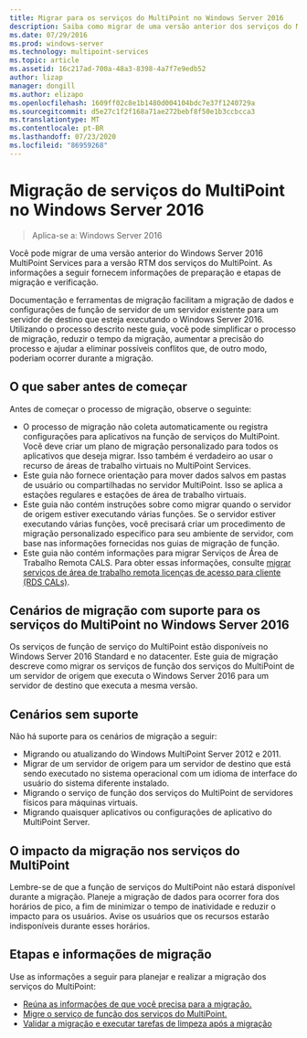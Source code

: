 ```yaml
---
title: Migrar para os serviços do MultiPoint no Windows Server 2016
description: Saiba como migrar de uma versão anterior dos serviços do MultiPoint
ms.date: 07/29/2016
ms.prod: windows-server
ms.technology: multipoint-services
ms.topic: article
ms.assetid: 16c217ad-700a-48a3-8398-4a7f7e9edb52
author: lizap
manager: dongill
ms.author: elizapo
ms.openlocfilehash: 1609ff02c8e1b1480d004104bdc7e37f1240729a
ms.sourcegitcommit: d5e27c1f2f168a71ae272bebf8f50e1b3ccbcca3
ms.translationtype: MT
ms.contentlocale: pt-BR
ms.lasthandoff: 07/23/2020
ms.locfileid: "86959268"
---
```

# <a name="multipoint-services-migration-in-windows-server-2016"></a>Migração de serviços do MultiPoint no Windows Server 2016
>Aplica-se a: Windows Server 2016

Você pode migrar de uma versão anterior do Windows Server 2016 MultiPoint Services para a versão RTM dos serviços do MultiPoint. As informações a seguir fornecem informações de preparação e etapas de migração e verificação.

Documentação e ferramentas de migração facilitam a migração de dados e configurações de função de servidor de um servidor existente para um servidor de destino que esteja executando o Windows Server 2016. Utilizando o processo descrito neste guia, você pode simplificar o processo de migração, reduzir o tempo da migração, aumentar a precisão do processo e ajudar a eliminar possíveis conflitos que, de outro modo, poderiam ocorrer durante a migração. 

## <a name="what-to-know-before-you-begin"></a>O que saber antes de começar
Antes de começar o processo de migração, observe o seguinte:

- O processo de migração não coleta automaticamente ou registra configurações para aplicativos na função de serviços do MultiPoint. Você deve criar um plano de migração personalizado para todos os aplicativos que deseja migrar. Isso também é verdadeiro ao usar o recurso de áreas de trabalho virtuais no MultiPoint Services.
- Este guia não fornece orientação para mover dados salvos em pastas de usuário ou compartilhadas no servidor MultiPoint. Isso se aplica a estações regulares e estações de área de trabalho virtuais.
- Este guia não contém instruções sobre como migrar quando o servidor de origem estiver executando várias funções. Se o servidor estiver executando várias funções, você precisará criar um procedimento de migração personalizado específico para seu ambiente de servidor, com base nas informações fornecidas nos guias de migração de função.
- Este guia não contém informações para migrar Serviços de Área de Trabalho Remota CALS. Para obter essas informações, consulte [migrar serviços de área de trabalho remota licenças de acesso para cliente (RDS CALs)](/previous-versions/windows/it-pro/windows-server-2008-R2-and-2008/dd851844(v=ws.11)).

## <a name="supported-migration-scenarios-for-multipoint-services-in-windows-server-2016"></a>Cenários de migração com suporte para os serviços do MultiPoint no Windows Server 2016
Os serviços de função de serviço do MultiPoint estão disponíveis no Windows Server 2016 Standard e no datacenter. Este guia de migração descreve como migrar os serviços de função dos serviços do MultiPoint de um servidor de origem que executa o Windows Server 2016 para um servidor de destino que executa a mesma versão.

## <a name="scenarios-that-are-not-supported"></a>Cenários sem suporte

Não há suporte para os cenários de migração a seguir:

- Migrando ou atualizando do Windows MultiPoint Server 2012 e 2011.
- Migrar de um servidor de origem para um servidor de destino que está sendo executado no sistema operacional com um idioma de interface do usuário do sistema diferente instalado.
- Migrando o serviço de função dos serviços do MultiPoint de servidores físicos para máquinas virtuais.
- Migrando quaisquer aplicativos ou configurações de aplicativo do MultiPoint Server.

## <a name="the-impact-of-migration-on-multipoint-services"></a>O impacto da migração nos serviços do MultiPoint
Lembre-se de que a função de serviços do MultiPoint não estará disponível durante a migração. Planeje a migração de dados para ocorrer fora dos horários de pico, a fim de minimizar o tempo de inatividade e reduzir o impacto para os usuários. Avise os usuários que os recursos estarão indisponíveis durante esses horários.

## <a name="migration-information-and-steps"></a>Etapas e informações de migração
Use as informações a seguir para planejar e realizar a migração dos serviços do MultiPoint:

- [Reúna as informações de que você precisa para a migração.](multipoint-services-migration-preparation.md)
- [Migre o serviço de função dos serviços do MultiPoint.](multipoint-services-migration-steps.md)
- [Validar a migração e executar tarefas de limpeza após a migração](multipoint-services-post-migration-steps.md)
